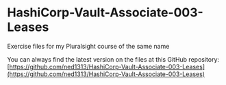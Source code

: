 # HashiCorp-Vault-Associate-003-Leases

Exercise files for my Pluralsight course of the same name

You can always find the latest version on the files at this GitHub repository: [https://github.com/ned1313/HashiCorp-Vault-Associate-003-Leases](https://github.com/ned1313/HashiCorp-Vault-Associate-003-Leases)
